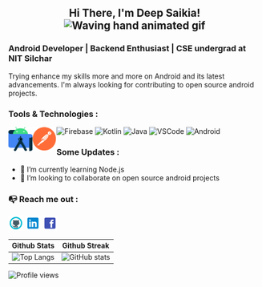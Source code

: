 
<h2 align="center">
    Hi There, I'm Deep Saikia!
    <img src="https://raw.githubusercontent.com/nixin72/nixin72/master/wave.gif" 
         alt="Waving hand animated gif"
         height="45"
         width="45" />
</h3>

### Android Developer | Backend Enthusiast | CSE undergrad at NIT Silchar


Trying enhance my skills more and more on Android and its latest advancements. I'm always looking for contributing to open source android projects. 


### Tools & Technologies : 
![Firebase](https://img.icons8.com/color/50/000000/firebase.png)
<img align="left" alt="Android Studio" width="48px" height="48px" src="https://raw.githubusercontent.com/saikiaDeep/saikiaDeep/6ac6694aecdc748790c9639bfb723269948e7090/assets/icons/android-studio.svg" />
<img align="left" alt="Postman" width="48px" height="48px" src="https://github.com/saikiaDeep/saikiaDeep/blob/main/assets/icons/postman_icon.png?raw=true" />
![Kotlin](https://img.icons8.com/color/48/000000/kotlin.png)
![Java](https://img.icons8.com/color/48/000000/java-coffee-cup-logo--v2.png)
![VSCode](https://img.icons8.com/fluency/48/000000/visual-studio-code-2019.png)
![Android](https://img.icons8.com/fluency/50/000000/android-os.png)


### Some Updates :
- 🌱 I’m currently learning Node.js
- 👯 I’m looking to collaborate on open source android projects  


### 📭 Reach me out : 
[<img src='https://github.com/saikiaDeep/saikiaDeep/blob/main/assets/icons/github_icon.png?raw=true' alt='github' height='30'>](https://github.com/saikiaDeep) [<img src='https://github.com/saikiaDeep/saikiaDeep/blob/main/assets/icons/linkedin_icon.png?raw=true' alt='linkedin' height='30'>](https://www.linkedin.com/in/deep-saikia/)  [<img src='https://github.com/saikiaDeep/saikiaDeep/blob/main/assets/icons/facebook_icon.png?raw=true' alt='facebook' height='30'>](https://www.facebook.com/deep.saikia.102977/) 



| Github Stats | Github Streak |
|--------------|---------------|
|![Top Langs](https://github-readme-stats.vercel.app/api/top-langs/?username=saikiaDeep&layout=compact&theme=tokyonight) | ![GitHub stats](https://github-readme-stats.vercel.app/api?username=saikiaDeep&show_icons=true&count_private=true&theme=tokyonight)    |



![Profile views](https://gpvc.arturio.dev/saikiaDeep)  
